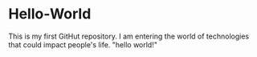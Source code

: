 # Hello-World
This is my first GitHut repository.  I am entering the world of technologies that could impact people's life. "hello world!"
